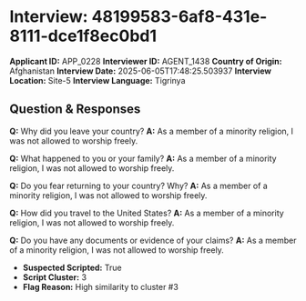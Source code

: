 # Interview: 48199583-6af8-431e-8111-dce1f8ec0bd1
**Applicant ID:** APP_0228
**Interviewer ID:** AGENT_1438
**Country of Origin:** Afghanistan
**Interview Date:** 2025-06-05T17:48:25.503937
**Interview Location:** Site-5
**Interview Language:** Tigrinya

## Question & Responses

**Q:** Why did you leave your country?
**A:** As a member of a minority religion, I was not allowed to worship freely.

**Q:** What happened to you or your family?
**A:** As a member of a minority religion, I was not allowed to worship freely.

**Q:** Do you fear returning to your country? Why?
**A:** As a member of a minority religion, I was not allowed to worship freely.

**Q:** How did you travel to the United States?
**A:** As a member of a minority religion, I was not allowed to worship freely.

**Q:** Do you have any documents or evidence of your claims?
**A:** As a member of a minority religion, I was not allowed to worship freely.

- **Suspected Scripted:** True
- **Script Cluster:** 3
- **Flag Reason:** High similarity to cluster #3